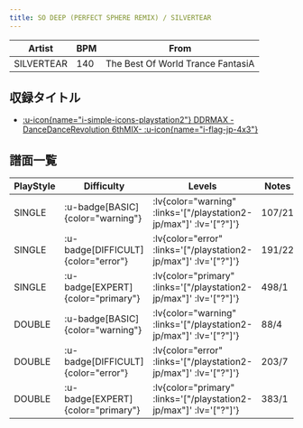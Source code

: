 ```yaml
---
title: SO DEEP (PERFECT SPHERE REMIX) / SILVERTEAR
---
```


|Artist|BPM|From|
|------|---|----|
|SILVERTEAR|140|The Best Of World Trance FantasiA|

## 収録タイトル

- [ :u-icon{name="i-simple-icons-playstation2"} DDRMAX -DanceDanceRevolution 6thMIX- :u-icon{name="i-flag-jp-4x3"} ](/playstation2-jp/max)

## 譜面一覧

|PlayStyle|Difficulty|Levels|Notes|Movie|
|---------|----------|------|-----|-----|
|SINGLE| :u-badge[BASIC]{color="warning"} | :lv{color="warning" :links='["/playstation2-jp/max"]' :lv='["?"]'} |107/21||
|SINGLE| :u-badge[DIFFICULT]{color="error"} | :lv{color="error" :links='["/playstation2-jp/max"]' :lv='["?"]'} |191/22||
|SINGLE| :u-badge[EXPERT]{color="primary"} | :lv{color="primary" :links='["/playstation2-jp/max"]' :lv='["?"]'} |498/1||
|DOUBLE| :u-badge[BASIC]{color="warning"} | :lv{color="warning" :links='["/playstation2-jp/max"]' :lv='["?"]'} |88/4||
|DOUBLE| :u-badge[DIFFICULT]{color="error"} | :lv{color="error" :links='["/playstation2-jp/max"]' :lv='["?"]'} |203/7||
|DOUBLE| :u-badge[EXPERT]{color="primary"} | :lv{color="primary" :links='["/playstation2-jp/max"]' :lv='["?"]'} |383/1||
